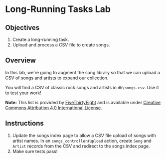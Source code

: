 # Long-Running Tasks Lab

## Objectives

1. Create a long-running task.
2. Upload and process a CSV file to create songs.

## Overview

In this lab, we're going to augment the song library so that we can
upload a CSV of songs and artists to expand our collection.

You will find a CSV of classic rock songs and artists in `db\songs.csv`. Use it to test your work!

**Note:** This list is provided by [FiveThirtyEight](https://github.com/fivethirtyeight/data/blob/master/classic-rock/classic-rock-song-list.csv) and is available under [Creative Commons Attribution 4.0 International License](http://creativecommons.org/licenses/by/4.0/).

## Instructions

1. Update the songs index page to allow a CSV file upload of songs with
   artist names. In an `songs_controller#upload` action, create `Song` and `Artist` records from the CSV and
redirect to the songs index page.
2. Make sure tests pass!

